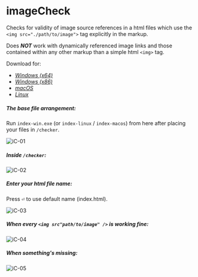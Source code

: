 # imageCheck
Checks for validity of image source references in a html files which use the `<img src="./path/to/image">` tag explicitly in the markup.

Does ***NOT*** work with dynamically referenced image links and those contained within any other markup than a simple html `<img>` tag.

Download for:
  - [*Windows (x64)*](https://github.com/cyrusfirheir/imageCheck/releases/download/v0.1.0/win64.zip)
  - [*Windows (x86)*](https://github.com/cyrusfirheir/imageCheck/releases/download/v0.1.0/win32.zip)
  - [*macOS*](https://github.com/cyrusfirheir/imageCheck/releases/download/v0.1.0/macos.zip)
  - [*Linux*](https://github.com/cyrusfirheir/imageCheck/releases/download/v0.1.0/linux.zip)

##### The base file arrangement:

Run `index-win.exe` (or `index-linux` / `index-macos`) from here after placing your files in `/checker`.

![iC-01](https://imgur.com/ci8QIlJ.png)

##### Inside `/checker`:
![iC-02](https://imgur.com/nfPG9Vo.png)

##### Enter your html file name:

Press <kbd>⏎</kbd> to use default name (index.html).

![iC-03](https://imgur.com/O5cGkz5.png)

##### When every `<img src"path/to/image" />` is working fine:
![iC-04](https://imgur.com/A565bas.png)

##### When something's missing:
![iC-05](https://imgur.com/GSU1cgv.png)

